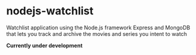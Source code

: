 # nodejs-watchlist
Watchlist application using the Node.js framework Express and MongoDB that lets you track and archive the movies and series you intent to watch

**Currently under development**
